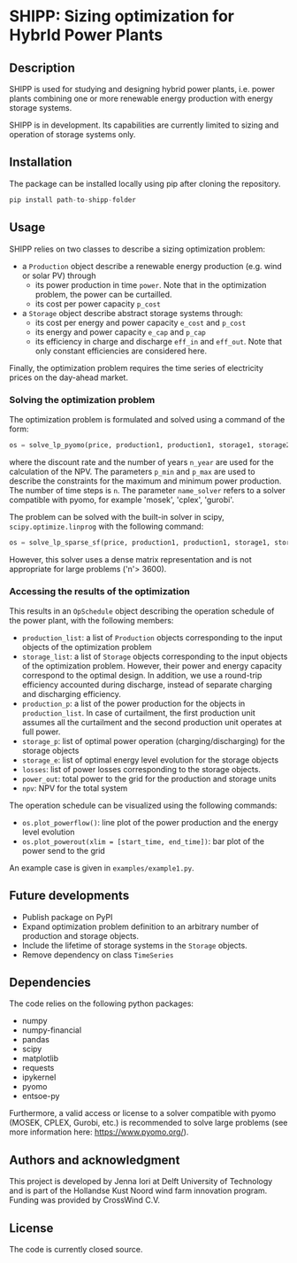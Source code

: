 # SHIPP: Sizing optimization for HybrId Power Plants

## Description
SHIPP is used for studying and designing hybrid power plants, i.e. power plants combining one or more renewable energy production with energy storage systems.

SHIPP is in development. Its capabilities are currently limited to sizing and operation of storage systems only. 


## Installation
The package can be installed locally using pip after cloning the repository.

```python
pip install path-to-shipp-folder
```


## Usage

SHIPP relies on two classes to describe a sizing optimization problem:
- a `Production` object describe a renewable energy production (e.g. wind or solar PV) through
    - its power production in time `power`. Note that in the optimization problem, the power can be curtailled.
    - its cost per power capacity `p_cost`
- a `Storage` object describe abstract storage systems through: 
    - its cost per energy and power capacity `e_cost` and `p_cost`
    - its energy and power capacity `e_cap` and `p_cap`
    - its efficiency in charge and discharge `eff_in` and `eff_out`. Note that only constant efficiencies are considered here.

Finally, the optimization problem requires the time series of electricity prices on the day-ahead market.

### Solving the optimization problem
The optimization problem is formulated and solved using a command of the form:
```python
os = solve_lp_pyomo(price, production1, production1, storage1, storage2, discount_rate, n_year, p_min, p_max, n, name_solver)
```
where the discount rate and the number of years `n_year` are used for the calculation of the NPV. The parameters `p_min` and `p_max` are used to describe the constraints for the maximum and minimum power production. The number of time steps is `n`. The parameter `name_solver` refers to a solver compatible with pyomo, for example 'mosek', 'cplex', 'gurobi'.

The problem can be solved with the built-in solver in scipy, `scipy.optimize.linprog` with the following command:

```python
os = solve_lp_sparse_sf(price, production1, production1, storage1, storage2, discount_rate, n_year, p_min, p_max, n)
```
However, this solver uses a dense matrix representation and is not appropriate for large problems ('n'> 3600).

### Accessing the results of the optimization
This results in an `OpSchedule` object describing the operation schedule of the power plant, with the following members:
- `production_list`: a list of `Production` objects corresponding to the input objects of the optimization problem
- `storage_list`: a list of `Storage` objects corresponding to the input objects of the optimization problem. However, their power and energy capacity correspond to the optimal design. In addition, we use a round-trip efficiency accounted during discharge, instead of separate charging and discharging efficiency.
- `production_p`: a list of the power production for the objects in `production_list`. In case of curtailment, the first production unit assumes all the curtailment and the second production unit operates at full power.
- `storage_p`: list of optimal power operation (charging/discharging) for the storage objects 
- `storage_e`: list of optimal energy level evolution for the storage objects  
- `losses`: list of power losses corresponding to the storage objects.
- `power_out`: total power to the grid for the production and storage units
- `npv`: NPV for the total system

The operation schedule can be visualized using the following commands:
- `os.plot_powerflow()`: line plot of the power production and the energy level evolution
- `os.plot_powerout(xlim = [start_time, end_time])`: bar plot of the power send to the grid


An example case is given in `examples/example1.py`.

## Future developments
- Publish package on PyPI
- Expand optimization problem definition to an arbitrary number of production and storage objects.
- Include the lifetime of storage systems in the `Storage` objects.
- Remove dependency on class `TimeSeries`

## Dependencies
The code relies on the following python packages:
- numpy
- numpy-financial
- pandas
- scipy
- matplotlib
- requests
- ipykernel
- pyomo 
- entsoe-py

Furthermore, a valid access or license to a solver compatible with pyomo (MOSEK, CPLEX, Gurobi, etc.) is recommended to solve large problems (see more information here: https://www.pyomo.org/).

## Authors and acknowledgment
This project is developed by Jenna Iori at Delft University of Technology and is part of the Hollandse Kust Noord wind farm innovation program. Funding was provided by CrossWind C.V.

## License

The code is currently closed source.